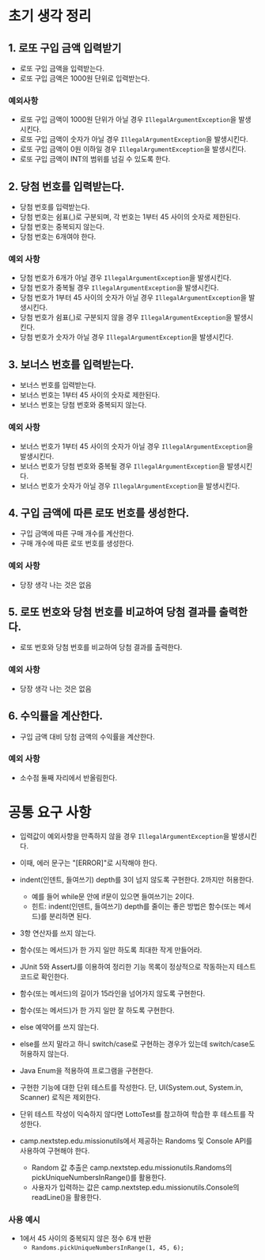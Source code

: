 # 초기 생각 정리


## 1. 로또 구입 금액 입력받기


- 로또 구입 금액을 입력받는다.
- 로또 구입 금액은 1000원 단위로 입력받는다.


### 예외사항
- 로또 구입 금액이 1000원 단위가 아닐 경우 `IllegalArgumentException`을 발생시킨다.
- 로또 구입 금액이 숫자가 아닐 경우 `IllegalArgumentException`을 발생시킨다.
- 로또 구입 금액이 0원 이하일 경우 `IllegalArgumentException`을 발생시킨다.
- 로또 구입 금액이 INT의 범위를 넘길 수 있도록 한다.


## 2. 당첨 번호를 입력받는다.


- 당첨 번호를 입력받는다.
- 당첨 번호는 쉼표(,)로 구분되며, 각 번호는 1부터 45 사이의 숫자로 제한된다.
- 당첨 번호는 중복되지 않는다.
- 당첨 번호는 6개여야 한다.


### 예외 사항
- 당첨 번호가 6개가 아닐 경우 `IllegalArgumentException`을 발생시킨다.
- 당첨 번호가 중복될 경우 `IllegalArgumentException`을 발생시킨다.
- 당첨 번호가 1부터 45 사이의 숫자가 아닐 경우 `IllegalArgumentException`을 발생시킨다.
- 당첨 번호가 쉼표(,)로 구분되지 않을 경우 `IllegalArgumentException`을 발생시킨다.
- 당첨 번호가 숫자가 아닐 경우 `IllegalArgumentException`을 발생시킨다.


## 3. 보너스 번호를 입력받는다.


- 보너스 번호를 입력받는다.
- 보너스 번호는 1부터 45 사이의 숫자로 제한된다.
- 보너스 번호는 당첨 번호와 중복되지 않는다.


### 예외 사항
- 보너스 번호가 1부터 45 사이의 숫자가 아닐 경우 `IllegalArgumentException`을 발생시킨다.
- 보너스 번호가 당첨 번호와 중복될 경우 `IllegalArgumentException`을 발생시킨다.
- 보너스 번호가 숫자가 아닐 경우 `IllegalArgumentException`을 발생시킨다.


## 4. 구입 금액에 따른 로또 번호를 생성한다.


- 구입 금액에 따른 구매 개수를 계산한다.
- 구매 개수에 따른 로또 번호를 생성한다.


### 예외 사항
- 당장 생각 나는 것은 없음


## 5. 로또 번호와 당첨 번호를 비교하여 당첨 결과를 출력한다.


- 로또 번호와 당첨 번호를 비교하여 당첨 결과를 출력한다.


### 예외 사항
- 당장 생각 나는 것은 없음


## 6. 수익률을 계산한다.


- 구입 금액 대비 당첨 금액의 수익률을 계산한다.


### 예외 사항
- 소수점 둘째 자리에서 반올림한다.


# 공통 요구 사항


- 입력값이 예외사항을 만족하지 않을 경우 `IllegalArgumentException`을 발생시킨다.
- 이때, 에러 문구는 "[ERROR]"로 시작해야 한다.


- indent(인덴트, 들여쓰기) depth를 3이 넘지 않도록 구현한다. 2까지만 허용한다.
  - 예를 들어 while문 안에 if문이 있으면 들여쓰기는 2이다.
  - 힌트: indent(인덴트, 들여쓰기) depth를 줄이는 좋은 방법은 함수(또는 메서드)를 분리하면 된다.
- 3항 연산자를 쓰지 않는다.
- 함수(또는 메서드)가 한 가지 일만 하도록 최대한 작게 만들어라.
- JUnit 5와 AssertJ를 이용하여 정리한 기능 목록이 정상적으로 작동하는지 테스트 코드로 확인한다.


- 함수(또는 메서드)의 길이가 15라인을 넘어가지 않도록 구현한다.
- 함수(또는 메서드)가 한 가지 일만 잘 하도록 구현한다.
- else 예약어를 쓰지 않는다.
- else를 쓰지 말라고 하니 switch/case로 구현하는 경우가 있는데 switch/case도 허용하지 않는다.
- Java Enum을 적용하여 프로그램을 구현한다.
- 구현한 기능에 대한 단위 테스트를 작성한다. 단, UI(System.out, System.in, Scanner) 로직은 제외한다.
- 단위 테스트 작성이 익숙하지 않다면 LottoTest를 참고하여 학습한 후 테스트를 작성한다.


- camp.nextstep.edu.missionutils에서 제공하는 Randoms 및 Console API를 사용하여 구현해야 한다.
  - Random 값 추출은 camp.nextstep.edu.missionutils.Randoms의 pickUniqueNumbersInRange()를 활용한다.
  - 사용자가 입력하는 값은 camp.nextstep.edu.missionutils.Console의 readLine()을 활용한다.


### 사용 예시
- 1에서 45 사이의 중복되지 않은 정수 6개 반환
  - `Randoms.pickUniqueNumbersInRange(1, 45, 6);`